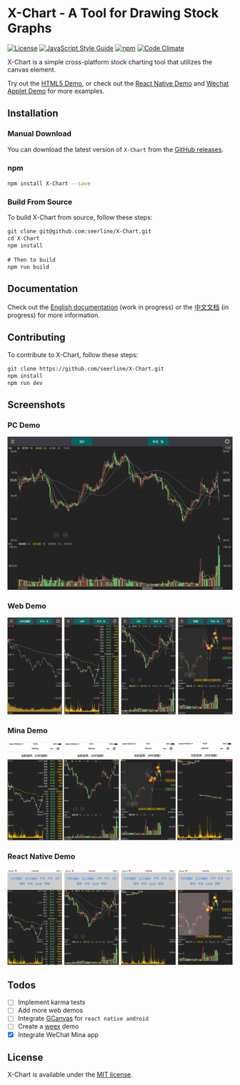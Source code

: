 # X-Chart - A Tool for Drawing Stock Graphs

[![License](https://img.shields.io/apm/l/vim-mode.svg?style=plastic)](https://opensource.org/licenses/MIT)
[![JavaScript Style Guide](https://img.shields.io/badge/code_style-standard-brightgreen.svg)](https://standardjs.com)
[![npm](https://img.shields.io/npm/v/X-Chart.svg)](https://www.npmjs.com/package/X-Chart) [![Code Climate](https://img.shields.io/codeclimate/maintainability/seerline/X-Chart.svg)](https://codeclimate.com/github/seerline/X-Chart)

X-Chart is a simple cross-platform stock charting tool that utilizes the canvas element.

Try out the [HTML5 Demo](https://seerline.github.io/X-Chart/samples/), or check out the [React Native Demo](https://github.com/seerline/react-native-X-Chart-demo) and [Wechat Applet Demo](https://github.com/seerline/wechat-applet-X-Chart-demo) for more examples.

## Installation

### Manual Download

You can download the latest version of `X-Chart` from the [GitHub releases](https://github.com/seerline/X-Chart/releases/latest).

### npm

```bash
npm install X-Chart --save
```

### Build From Source

To build X-Chart from source, follow these steps:

```shell
git clone git@github.com:seerline/X-Chart.git
cd X-Chart
npm install

# Then to build
npm run build
```

## Documentation

Check out the [English documentation](https://seerline.github.io/X-Chart/) (work in progress) or the [中文文档](https://seerline.github.io/X-Chart/zh/) (in progress) for more information.

## Contributing

To contribute to X-Chart, follow these steps:

```shell
git clone https://github.com/seerline/X-Chart.git
npm install
npm run dev
```

## Screenshots

### PC Demo

![PC Demo](./screenshot/pc.png)

### Web Demo

![Web Demo](./screenshot/web.png)

### Mina Demo

![Mina Demo](./screenshot/mina.png)

### React Native Demo

![React Native Demo](./screenshot/reactnative.png)

## Todos

* [ ] Implement karma tests
* [ ] Add more web demos
* [ ] Integrate [GCanvas](https://github.com/alibaba/GCanvas) for `react native android`
* [ ] Create a [weex](https://github.com/apache/incubator-weex) demo
* [x] Integrate WeChat Mina app

## License

X-Chart is available under the [MIT license](https://opensource.org/licenses/MIT).
